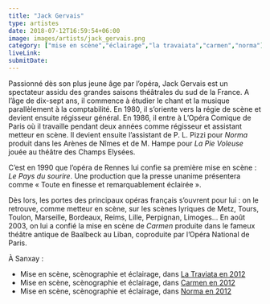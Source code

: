 ```yaml
---
title: "Jack Gervais"
type: artistes
date: 2018-07-12T16:59:54+06:00
image: images/artists/jack_gervais.png
category: ["mise en scène","éclairage","la travaiata","carmen","norma"]
liveLink: 
submitDate: 
---
```


Passionné dès son plus jeune âge par l’opéra, Jack Gervais est un spectateur assidu des grandes saisons théâtrales du sud de la France. A l’âge de dix-sept ans, il commence à étudier le chant et la musique parallèlement à la comptabilité. En 1980, il s’oriente vers la régie de scène et devient ensuite régisseur général. En 1986, il entre à L’Opéra Comique de Paris où il travaille pendant deux années comme régisseur et assistant metteur en scène. Il devient ensuite l’assistant de P. L. Pizzi pour *Norma* produit dans les Arènes de Nîmes et de M. Hampe pour *La Pie Voleuse* jouée au théâtre des Champs Elysées.

C’est en 1990 que l’opéra de Rennes lui confie sa première mise en scène : *Le Pays du sourire*. Une production que la presse unanime présentera comme « Toute en finesse et remarquablement éclairée ».

Dès lors, les portes des principaux opéras français s’ouvrent pour lui : on le retrouve, comme metteur en scène, sur les scènes lyriques de Metz, Tours, Toulon, Marseille, Bordeaux, Reims, Lille, Perpignan, Limoges... En août 2003, on lui a confié la mise en scène de *Carmen* produite dans le fameux théâtre antique de Baalbeck au Liban, coproduite par l’Opéra National de Paris.



À Sanxay :
- Mise en scène, scènographie et éclairage, dans [La Traviata en 2012](/portfolio/2012_travaiata/)
- Mise en scène, scènographie et éclairage, dans [Carmen en 2012](/portfolio/2011_carmen/)
- Mise en scène, scènographie et éclairage, dans [Norma en 2012](/portfolio/2010_norma/)
